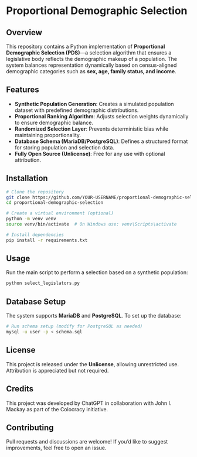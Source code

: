 # Proportional Demographic Selection

## Overview
This repository contains a Python implementation of **Proportional Demographic Selection (PDS)**—a selection algorithm that ensures a legislative body reflects the demographic makeup of a population. The system balances representation dynamically based on census-aligned demographic categories such as **sex, age, family status, and income**.

## Features
- **Synthetic Population Generation**: Creates a simulated population dataset with predefined demographic distributions.
- **Proportional Ranking Algorithm**: Adjusts selection weights dynamically to ensure demographic balance.
- **Randomized Selection Layer**: Prevents deterministic bias while maintaining proportionality.
- **Database Schema (MariaDB/PostgreSQL)**: Defines a structured format for storing population and selection data.
- **Fully Open Source (Unlicense)**: Free for any use with optional attribution.

## Installation
```sh
# Clone the repository
git clone https://github.com/YOUR-USERNAME/proportional-demographic-selection.git
cd proportional-demographic-selection

# Create a virtual environment (optional)
python -m venv venv
source venv/bin/activate  # On Windows use: venv\Scripts\activate

# Install dependencies
pip install -r requirements.txt
```

## Usage
Run the main script to perform a selection based on a synthetic population:
```sh
python select_legislators.py
```

## Database Setup
The system supports **MariaDB** and **PostgreSQL**. To set up the database:
```sh
# Run schema setup (modify for PostgreSQL as needed)
mysql -u user -p < schema.sql
```

## License
This project is released under the **Unlicense**, allowing unrestricted use. Attribution is appreciated but not required.

## Credits
This project was developed by ChatGPT in collaboration with John I. Mackay as part of the Colocracy initiative.

## Contributing
Pull requests and discussions are welcome! If you’d like to suggest improvements, feel free to open an issue.
